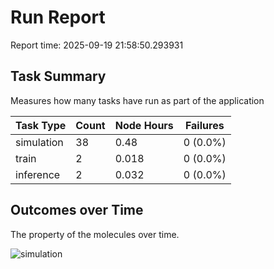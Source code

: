 # Run Report
Report time: 2025-09-19 21:58:50.293931

## Task Summary
Measures how many tasks have run as part of the application

| Task Type   |   Count |   Node Hours | Failures   |
|-------------|---------|--------------|------------|
| simulation  |      38 |        0.48  | 0 (0.0%)   |
| train       |       2 |        0.018 | 0 (0.0%)   |
| inference   |       2 |        0.032 | 0 (0.0%)   |

## Outcomes over Time
The property of the molecules over time.

![simulation](simulation-outputs.png)
